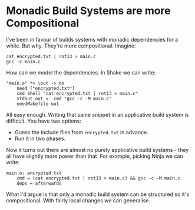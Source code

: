# Monadic Build Systems are more Compositional

I've been in favour of builds systems with monadic dependencies for a while. But why. They're more compositional. Imagine:

    cat encrypted.txt | rot13 > main.c
    gcc -c main.c 

How can we model the dependencies. In Shake we can write:

    "main.o" *> \out -> do
        need ["encrypted.txt"]
        cmd Shell "cat encrypted.txt | rot13 > main.c"
        Stdout out <- cmd "gcc -c -M main.c"
        needMakefile out

All easy enough. Writing that same snippet in an applicative build system is difficult. You have two options:

* Guess the include files from `encrypted.txt` in advance.
* Run it in two phases.

Now it turns out there are almost no purely applicative build systems - they all have slightly more power than that. For example, picking Ninja we can write:

    main.o: encrypted.txt
        cmd = (cat encrypted.txt | rot13 > main.c) && gcc -c -M main.c
        deps = afterwards

What I'd argue is that only a monadic build system can be structured so it's compositional. With fairly local changes we can generalise.